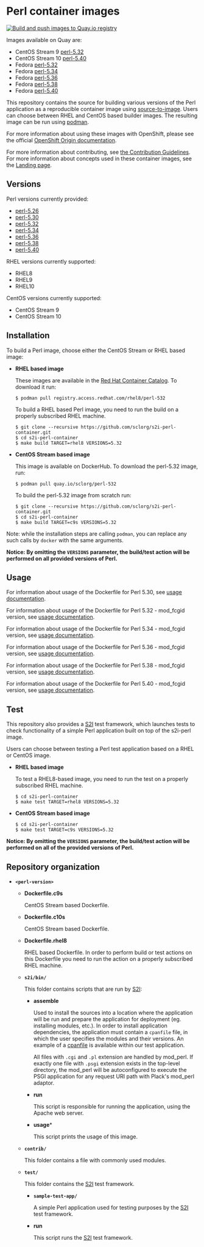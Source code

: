 Perl container images
=====================

[![Build and push images to Quay.io registry](https://github.com/sclorg/s2i-perl-container/actions/workflows/build-and-push.yml/badge.svg)](https://github.com/sclorg/s2i-perl-container/actions/workflows/build-and-push.yml)

Images available on Quay are:
* CentOS Stream 9 [perl-5.32](https://quay.io/repository/sclorg/perl-532-c9s)
* CentOS Stream 10 [perl-5.40](https://quay.io/repository/sclorg/perl-540-c10s)
* Fedora [perl-5.32](https://quay.io/repository/fedora/perl-532)
* Fedora [perl-5.34](https://quay.io/repository/fedora/perl-534)
* Fedora [perl-5.36](https://quay.io/repository/fedora/perl-536)
* Fedora [perl-5.38](https://quay.io/repository/fedora/perl-538)
* Fedora [perl-5.40](https://quay.io/repository/fedora/perl-540)

This repository contains the source for building various versions of
the Perl application as a reproducible container image using
[source-to-image](https://github.com/openshift/source-to-image).
Users can choose between RHEL and CentOS based builder images.
The resulting image can be run using [podman](https://github.com/containers/libpod).

For more information about using these images with OpenShift, please see the
official [OpenShift Origin documentation](https://docs.okd.io/latest/using_images/s2i_images/perl.html).

For more information about contributing, see
[the Contribution Guidelines](https://github.com/sclorg/welcome/blob/master/contribution.md).
For more information about concepts used in these container images, see the
[Landing page](https://github.com/sclorg/welcome).


Versions
--------
Perl versions currently provided:
* [perl-5.26](5.26)
* [perl-5.30](5.30)
* [perl-5.32](5.32)
* [perl-5.34](5.34)
* [perl-5.36](5.36)
* [perl-5.38](5.38)
* [perl-5.40](5.40)

RHEL versions currently supported:
* RHEL8
* RHEL9
* RHEL10

CentOS versions currently supported:
* CentOS Stream 9
* CentOS Stream 10


Installation
------------
To build a Perl image, choose either the CentOS Stream or RHEL based image:

*  **RHEL based image**

    These images are available in the [Red Hat Container Catalog](https://access.redhat.com/containers/#/registry.access.redhat.com/rhel8/perl-532).
    To download it run:

    ```
    $ podman pull registry.access.redhat.com/rhel8/perl-532
    ```

    To build a RHEL based Perl image, you need to run the build on a properly
    subscribed RHEL machine.

    ```
    $ git clone --recursive https://github.com/sclorg/s2i-perl-container.git
    $ cd s2i-perl-container
    $ make build TARGET=rhel8 VERSIONS=5.32
    ```

*  **CentOS Stream based image**

    This image is available on DockerHub. To download the perl-5.32 image, run:

    ```
    $ podman pull quay.io/sclorg/perl-532
    ```

    To build the perl-5.32 image from scratch run:

    ```
    $ git clone --recursive https://github.com/sclorg/s2i-perl-container.git
    $ cd s2i-perl-container
    $ make build TARGET=c9s VERSIONS=5.32
    ```

Note: while the installation steps are calling `podman`, you can replace any such calls by `docker` with the same arguments.

**Notice: By omitting the `VERSIONS` parameter, the build/test action will be performed
on all provided versions of Perl.**


Usage
-----

For information about usage of the Dockerfile for Perl 5.30,
see [usage documentation](5.30/README.md).

For information about usage of the Dockerfile for Perl 5.32 - mod_fcgid version,
see [usage documentation](5.32/README.md).

For information about usage of the Dockerfile for Perl 5.34 - mod_fcgid version,
see [usage documentation](5.34/README.md).

For information about usage of the Dockerfile for Perl 5.36 - mod_fcgid version,
see [usage documentation](5.36/README.md).

For information about usage of the Dockerfile for Perl 5.38 - mod_fcgid version,
see [usage documentation](5.38/README.md).

For information about usage of the Dockerfile for Perl 5.40 - mod_fcgid version,
see [usage documentation](5.40/README.md).

Test
----
This repository also provides a [S2I](https://github.com/openshift/source-to-image) test framework,
which launches tests to check functionality of a simple Perl application built on top of the s2i-perl image.

Users can choose between testing a Perl test application based on a RHEL or CentOS image.

*  **RHEL based image**

    To test a RHEL8-based image, you need to run the test on a properly
    subscribed RHEL machine.

    ```
    $ cd s2i-perl-container
    $ make test TARGET=rhel8 VERSIONS=5.32
    ```

*  **CentOS Stream based image**

    ```
    $ cd s2i-perl-container
    $ make test TARGET=c9s VERSIONS=5.32
    ```

**Notice: By omitting the `VERSIONS` parameter, the build/test action will be performed
on all of the provided versions of Perl.**


Repository organization
-----------------------
* **`<perl-version>`**

    * **Dockerfile.c9s**

        CentOS Stream based Dockerfile.

    * **Dockerfile.c10s**

        CentOS Stream based Dockerfile.

    * **Dockerfile.rhel8**

        RHEL based Dockerfile. In order to perform build or test actions on this
        Dockerfile you need to run the action on a properly subscribed RHEL machine.

    * **`s2i/bin/`**

        This folder contains scripts that are run by [S2I](https://github.com/openshift/source-to-image):

        *   **assemble**

            Used to install the sources into a location where the application
            will be run and prepare the application for deployment (eg. installing
            modules, etc.).
            In order to install application dependencies, the application must contain a
            `cpanfile` file, in which the user specifies the modules and their versions.
            An example of a [cpanfile](https://github.com/sclorg/s2i-perl-container/blob/master/5.30/test/sample-test-app/cpanfile) is available within our test application.

            All files with `.cgi` and `.pl` extension are handled by mod_perl.
            If exactly one file with `.psgi` extension exists in the top-level
            directory, the mod_perl will be autoconfigured to execute the PSGI
            application for any request URI path with Plack's mod_perl adaptor.

        *   **run**

            This script is responsible for running the application, using the
            Apache web server.

        *   **usage***

            This script prints the usage of this image.

    * **`contrib/`**

        This folder contains a file with commonly used modules.

    * **`test/`**

        This folder contains the [S2I](https://github.com/openshift/source-to-image)
        test framework.

        * **`sample-test-app/`**

            A simple Perl application used for testing purposes by the [S2I](https://github.com/openshift/source-to-image) test framework.

        * **run**

            This script runs the [S2I](https://github.com/openshift/source-to-image) test framework.
